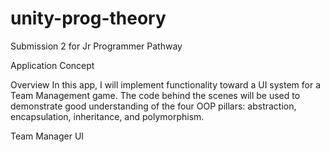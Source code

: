 # unity-prog-theory
Submission 2 for Jr Programmer Pathway

Application Concept

Overview 
  In this app, I will implement functionality toward a UI system for a Team Management game. The code behind the scenes will be used to demonstrate good understanding of the four OOP pillars: abstraction, encapsulation, inheritance, and polymorphism.


Team Manager UI

